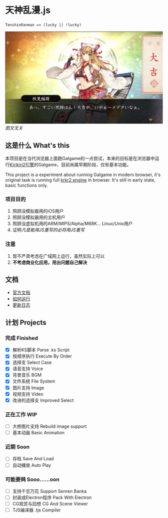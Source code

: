 # 天神乱漫.js
`TenshinRanman => (lucky || !lucky)`

![图文无关](doc/神社娘.webp)
*图文无关*
## 这是什么 What's this
本项目是在当代浏览器上面跑Galgame的一点尝试，本来的目标是在浏览器中运行[Kirikiri2引擎](https://github.com/krkrz/krkr2)的Galgame，目前尚属早期阶段，仅有基本功能。

This project is a experiment about running Galgame in modern browser, it's original task is running full [krkr2 engine](https://github.com/krkrz/krkr2) in browser. It's still in early state, basic functions only.

### 项目目的
1. 照顾没模拟器用的iOS用户
2. 照顾没模拟器用的主机用户
3. 照顾没虚拟机用的ARM/MIPS/Alpha/M68K... Linux/Unix用户
4. 证明*凡是能用JS重写的必将用JS重写*

### 注意
1. 暂不严肃考虑在广域网上运行，虽然实际上可以
2. **不考虑商业化应用，用出问题自己解决**

## 文档
- [官方文档](http://legacy.yuzu-soft.com/tenshin/)
- [如何运行](doc/HOW_TO_RUN.md)
- [更新日志](doc/CHANGELOG.md)

## 计划 Projects
### 完成 Finished
- [x] 解析KS脚本    Parse .ks Script
- [x] 按顺序执行    Execute By Order
- [x] 选择支    Select Case
- [x] 语音支持    Voice
- [x] 背景音乐    BGM
- [x] 文件系统    File System
- [x] 图片支持    Image
- [x] 视频支持    Video
- [x] 改进的选择支    Improved Select
### 正在工作 WIP
- [ ] 大修图片支持    Rebuild image support
- [ ] 基本动画    Basic Animation
### 近期 Soon 
- [ ] 存档    Save And Load
- [ ] 自动播放    Auto Play
### 可能要鸽 Sooo......oon
- [ ] 支持千恋万花    Support Senren Banka
- [ ] 封装成Electron程序    Pack With Electron
- [ ] CG观赏与回想    CG And Scene Viewer
- [ ] TJS编译器    .tjs Compiler
